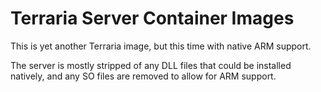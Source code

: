 # Terraria Server Container Images

This is yet another Terraria image, but this time with native ARM support.

The server is mostly stripped of any DLL files that could be installed natively, and any SO files are removed to allow for ARM support.